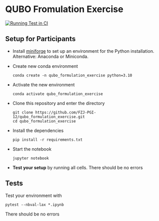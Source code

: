 QUBO Fromulation Exercise
=========================

[![Running Test in CI](https://github.com/FZJ-PGI-12/qubo_formulation_exercise/actions/workflows/python-package-conda.yml/badge.svg)](https://github.com/FZJ-PGI-12/qubo_formulation_exercise/actions/workflows/python-package-conda.yml)

Setup for Participants
----------------------

 - Install [miniforge](https://github.com/conda-forge/miniforge) to set up an environment for the Python installation. Alternative: Anaconda or Miniconda.
 - Create new conda environment
    
       conda create -n qubo_formulation_exercise python=3.10  

 - Activate the new environment

       conda activate qubo_formulation_exercise

 - Clone this repository and enter the directory

       git clone https://github.com/FZJ-PGI-12/qubo_formulation_exercise.git
       cd qubo_formulation_exercise

 - Install the dependencies

       pip install -r requirements.txt

 - Start the notebook

       jupyter notebook
 
 - **Test your setup** by running all cells. There should be no errors 

Tests
-----

Test your environment with

    pytest --nbval-lax *.ipynb

There should be no errors

